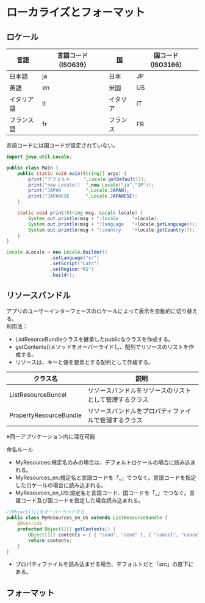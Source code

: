 # ローカライズとフォーマット

## ロケール

|言語|言語コード（ISO639）|国|国コード（ISO3166）|
|---|---|---|---|
|日本語|ja|日本|JP|
|英語|en|米国|US|
|イタリア語|it|イタリア|IT|
|フランス語|fr|フランス|FR|

言語コードには国コードが設定されていない。
```java
import java.util.Locale;

public class Main {
	public static void main(String[] args) {
		print("デフォルト     ",Locale.getDefault());
		print("new Locale()  ",new Locale("ja","JP"));
		print("JAPAN         ",Locale.JAPAN);
		print("JAPANESE      ",Locale.JAPANESE);
	}

	static void print(String msg, Locale locale) {
		System.out.println(msg + ":locale     "+locale);
		System.out.println(msg + ":language   "+locale.getLanguage());
		System.out.println(msg + ":country    "+locale.getCountry());
	}
}
```
```java
Locale aLocale = new Locale.Builder()
				.setLanguage("sr")
				.setScript("Latn")
				.setRegion("RS")
				.build();
```

## リソースバンドル
アプリのユーザーインターフェースのロケールによって表示を自動的に切り替える。  
利用法：
- ListResorceBundleクラスを継承したpublicなクラスを作成する。
- getContents()メソッドをオーバーライドし、配列でリソースのリストを作成する。
- リソースは、キーと値を要素とする配列として作成する。


|クラス名|説明|
|---|---|
|ListResourceBuncel|リソースバンドルをリソースのリストとして管理するクラス|
|PropertyResourceBundle|リソースバンドルをプロパティファイルで管理するクラス|
※同一アプリケーション内に混在可能

命名ルール
- MyResources:規定名のみの場合は、デフォルトロケールの場合に読み込まれる。
- MyResources_en:規定名と言語コードを「\_」でつなぐ。言語コードを指定したロケールの場合に読み込まれる。
- MyResources_en_US:規定名と言語コード、国コードを「\_」でつなぐ。言語コード及び国コードを指定した場合読み込まれる。


```java
//Object[][]をオーバーライドする
public class MyResources_en_US extends ListResourceBundle {
	@Override
	protected Object[][] getContents() {
		Object[][] contents = { { "send", "send" }, { "cancel", "cancel" } };
		return contents;
	}
}
```

- プロパティファイルを読み込ませる場合、デフォルトだと「src」の直下にある。

## フォーマット
